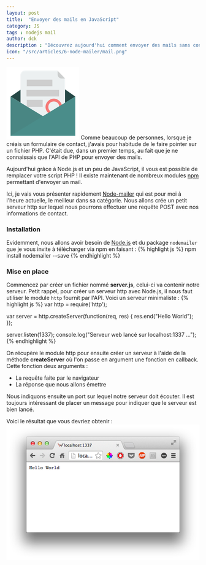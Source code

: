 ```yaml
---
layout: post
title:  "Envoyer des mails en JavaScript"
category: JS
tags : nodejs mail
author: dck
description : "Découvrez aujourd'hui comment envoyer des mails sans configurer de serveur mail"
icon: "/src/articles/6-node-mailer/mail.png"
---
```


<img src="/src/articles/6-node-mailer/mail.png" class="pull-left" alt="Mail" />
Comme beaucoup de personnes, lorsque je créais un formulaire de contact, j'avais pour habitude de le faire pointer sur un fichier PHP. C'était due, dans un premier temps, au fait que je ne connaissais que l'API de PHP pour envoyer des mails.

Aujourd'hui grâce à Node.js et un peu de JavaScript, il vous est possible de remplacer votre script PHP ! Il existe maintenant de nombreux modules [npm](http://www.npmjs.org) permettant d'envoyer un mail.

Ici, je vais vous présenter rapidement [Node-mailer](http://nodemailer.com/) qui est pour moi à l'heure actuelle, le meilleur dans sa catégorie. Nous allons crée un petit serveur http sur lequel nous pourrons effectuer une requête POST avec nos informations de contact.


### Installation
Evidemment, nous allons avoir besoin de [Node.js](http://nodejs.org) et du package `nodemailer` que je vous invite à télécharger via npm en faisant :
{% highlight js %}
npm install nodemailer --save
{% endhighlight %}

### Mise en place
Commencez par créer un fichier nommé **server.js**, celui-ci va contenir notre serveur. Petit rappel, pour créer un serveur http avec Node.js, il nous faut utiliser le module `http` fournit par l'API.
Voici un serveur minimaliste :
{% highlight js %}
var http = require('http');

var server = http.createServer(function(req, res) {
  res.end("Hello World");  
});

server.listen(1337);
console.log("Serveur web lancé sur localhost:1337 ...");
{% endhighlight %}

On récupère le module http pour ensuite créer un serveur à l'aide de la méthode **createServer** où l'on passe en argument une fonction en callback. Cette fonction deux arguments :

- La requête faite par le navigateur
- La réponse que nous allons émettre

Nous indiquons ensuite un port sur lequel notre serveur doit écouter. Il est toujours intéressant de placer un message pour indiquer que le serveur est bien lancé.

Voici le résultat que vous devriez obtenir :
<img src="/src/articles/6-node-mailer/hello-world.png" title="Hello World avec Node.js" alt="Hello World avec Node.js"/>
